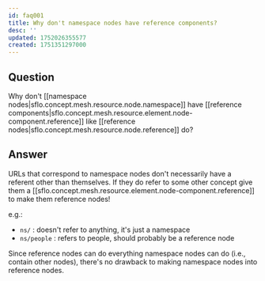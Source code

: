 ```yaml
---
id: faq001
title: Why don't namespace nodes have reference components?
desc: ''
updated: 1752026355577
created: 1751351297000
---
```


## Question

Why don't [[namespace nodes|sflo.concept.mesh.resource.node.namespace]] have [[reference components|sflo.concept.mesh.resource.element.node-component.reference]] like [[reference nodes|sflo.concept.mesh.resource.node.reference]] do?

## Answer

URLs that correspond to namespace nodes don't necessarily have a referent other than themselves. If they do refer to some other concept give them a [[sflo.concept.mesh.resource.element.node-component.reference]] to make them reference nodes!

e.g.:
- `ns/` : doesn't refer to anything, it's just a namespace
- `ns/people` : refers to people, should probably be a reference node

Since reference nodes can do everything namespace nodes can do (i.e., contain other nodes), there's no drawback to making namespace nodes into reference nodes.
